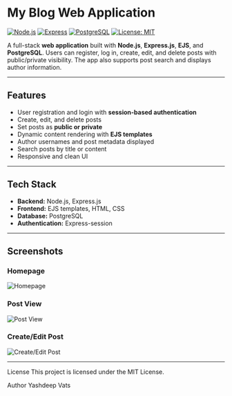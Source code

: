 # My Blog Web Application

[![Node.js](https://img.shields.io/badge/Node.js-16.x-green)](https://nodejs.org/)
[![Express](https://img.shields.io/badge/Express.js-4.x-blue)](https://expressjs.com/)
[![PostgreSQL](https://img.shields.io/badge/PostgreSQL-14-blue)](https://www.postgresql.org/)
[![License: MIT](https://img.shields.io/badge/License-MIT-yellow.svg)](https://opensource.org/licenses/MIT)

A full-stack **web application** built with **Node.js**, **Express.js**, **EJS**, and **PostgreSQL**. Users can register, log in, create, edit, and delete posts with public/private visibility. The app also supports post search and displays author information.

---

## Features

- User registration and login with **session-based authentication**
- Create, edit, and delete posts
- Set posts as **public or private**
- Dynamic content rendering with **EJS templates**
- Author usernames and post metadata displayed
- Search posts by title or content
- Responsive and clean UI

---

## Tech Stack

- **Backend:** Node.js, Express.js  
- **Frontend:** EJS templates, HTML, CSS  
- **Database:** PostgreSQL  
- **Authentication:** Express-session  

---

## Screenshots

### Homepage
![Homepage](screenshots/homepage.png)

### Post View
![Post View](screenshots/post_view.png)

### Create/Edit Post
![Create/Edit Post](screenshots/create_edit.png)

---

License
This project is licensed under the MIT License.

Author
Yashdeep Vats
